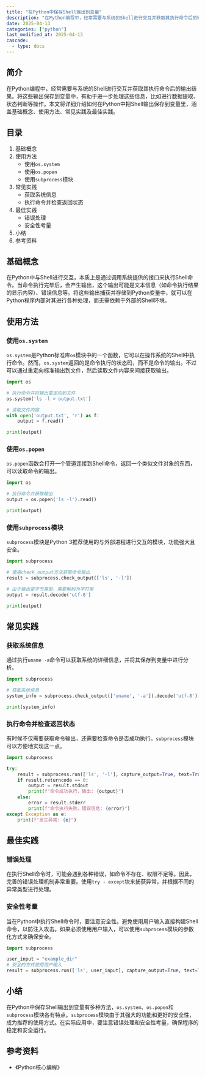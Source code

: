 ```yaml
---
title: "在Python中保存Shell输出到变量"
description: "在Python编程中，经常需要与系统的Shell进行交互并获取其执行命令后的输出结果。将这些输出保存到变量中，有助于进一步处理这些信息，比如进行数据提取、状态判断等操作。本文将详细介绍如何在Python中把Shell输出保存到变量里，涵盖基础概念、使用方法、常见实践及最佳实践。"
date: 2025-04-13
categories: ["python"]
last_modified_at: 2025-04-13
cascade:
  - type: docs
---
```



## 简介
在Python编程中，经常需要与系统的Shell进行交互并获取其执行命令后的输出结果。将这些输出保存到变量中，有助于进一步处理这些信息，比如进行数据提取、状态判断等操作。本文将详细介绍如何在Python中把Shell输出保存到变量里，涵盖基础概念、使用方法、常见实践及最佳实践。

<!-- more -->
## 目录
1. 基础概念
2. 使用方法
    - 使用`os.system`
    - 使用`os.popen`
    - 使用`subprocess`模块
3. 常见实践
    - 获取系统信息
    - 执行命令并检查返回状态
4. 最佳实践
    - 错误处理
    - 安全性考量
5. 小结
6. 参考资料

## 基础概念
在Python中与Shell进行交互，本质上是通过调用系统提供的接口来执行Shell命令。当命令执行完毕后，会产生输出，这个输出可能是文本信息（如命令执行结果的显示内容）、错误信息等。将这些输出捕获并存储到Python变量中，就可以在Python程序内部对其进行各种处理，而无需依赖于外部的Shell环境。

## 使用方法

### 使用`os.system`
`os.system`是Python标准库`os`模块中的一个函数，它可以在操作系统的Shell中执行命令。然而，`os.system`返回的是命令执行的状态码，而不是命令的输出。不过可以通过重定向标准输出到文件，然后读取文件内容来间接获取输出。

```python
import os

# 执行命令并将输出重定向到文件
os.system('ls -l > output.txt')

# 读取文件内容
with open('output.txt', 'r') as f:
    output = f.read()

print(output)
```

### 使用`os.popen`
`os.popen`函数会打开一个管道连接到Shell命令，返回一个类似文件对象的东西，可以读取命令的输出。

```python
import os

# 执行命令并获取输出
output = os.popen('ls -l').read()

print(output)
```

### 使用`subprocess`模块
`subprocess`模块是Python 3推荐使用的与外部进程进行交互的模块，功能强大且安全。

```python
import subprocess

# 使用check_output方法获取命令输出
result = subprocess.check_output(['ls', '-l'])

# 由于输出是字节类型，需要解码为字符串
output = result.decode('utf-8')

print(output)
```

## 常见实践

### 获取系统信息
通过执行`uname -a`命令可以获取系统的详细信息，并将其保存到变量中进行分析。

```python
import subprocess

# 获取系统信息
system_info = subprocess.check_output(['uname', '-a']).decode('utf-8')

print(system_info)
```

### 执行命令并检查返回状态
有时候不仅需要获取命令输出，还需要检查命令是否成功执行。`subprocess`模块可以方便地实现这一点。

```python
import subprocess

try:
    result = subprocess.run(['ls', '-l'], capture_output=True, text=True)
    if result.returncode == 0:
        output = result.stdout
        print(f"命令成功执行，输出: {output}")
    else:
        error = result.stderr
        print(f"命令执行失败，错误信息: {error}")
except Exception as e:
    print(f"发生异常: {e}")
```

## 最佳实践

### 错误处理
在执行Shell命令时，可能会遇到各种错误，如命令不存在、权限不足等。因此，完善的错误处理机制非常重要。使用`try - except`块来捕获异常，并根据不同的异常类型进行处理。

### 安全性考量
当在Python中执行Shell命令时，要注意安全性。避免使用用户输入直接构建Shell命令，以防注入攻击。如果必须使用用户输入，可以使用`subprocess`模块的参数化方式来确保安全。

```python
import subprocess

user_input = "example_dir"
# 安全的方式使用用户输入
result = subprocess.run(['ls', user_input], capture_output=True, text=True)
```

## 小结
在Python中保存Shell输出到变量有多种方法，`os.system`、`os.popen`和`subprocess`模块各有特点。`subprocess`模块由于其强大的功能和更好的安全性，成为推荐的使用方式。在实际应用中，要注意错误处理和安全性考量，确保程序的稳定和安全运行。

## 参考资料
- 《Python核心编程》